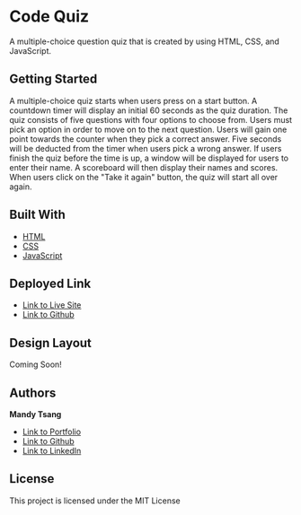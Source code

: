 # Code Quiz
A multiple-choice question quiz that is created by using HTML, CSS, and JavaScript.


## Getting Started
A multiple-choice quiz starts when users press on a start button. A countdown timer will display an initial 60 seconds as the quiz duration. The quiz consists of five questions with four options to choose from. Users must pick an option in order to move on to the next question. Users will gain one point towards the counter when they pick a correct answer. Five seconds will be deducted from the timer when users pick a wrong answer. If users finish the quiz before the time is up, a window will be displayed for users to enter their name. A scoreboard will then display their names and scores. When users click on the "Take it again" button, the quiz will start all over again. 


## Built With

* [HTML](https://developer.mozilla.org/en-US/docs/Web/HTML)
* [CSS](https://developer.mozilla.org/en-US/docs/Web/CSS)
* [JavaScript](https://developer.mozilla.org/en-US/docs/Web/JavaScript)

## Deployed Link

* [Link to Live Site](https://mandytsang007.github.io/codeQuiz/)
* [Link to Github](https://github.com/MANDYTSANG007/codeQuiz)

## Design Layout

Coming Soon!


## Authors

**Mandy Tsang** 

- [Link to Portfolio](https://mandytsang007.github.io/new-portfolio/)
- [Link to Github](https://github.com/MANDYTSANG007)
- [Link to LinkedIn](https://www.linkedin.com/in/man-tsang-64308b22a/)


## License

This project is licensed under the MIT License 
